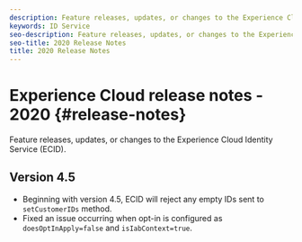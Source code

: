 ```yaml
---
description: Feature releases, updates, or changes to the Experience Cloud Identity Service.
keywords: ID Service
seo-description: Feature releases, updates, or changes to the Experience Cloud Identity Service.
seo-title: 2020 Release Notes
title: 2020 Release Notes
---
```


# Experience Cloud release notes - 2020 {#release-notes}

Feature releases, updates, or changes to the Experience Cloud Identity Service (ECID).

## Version 4.5

* Beginning with version 4.5,  ECID will reject any empty IDs sent to `setCustomerIDs` method. 
* Fixed an issue occurring when opt-in is configured as `doesOptInApply=false` and `isIabContext=true`.
